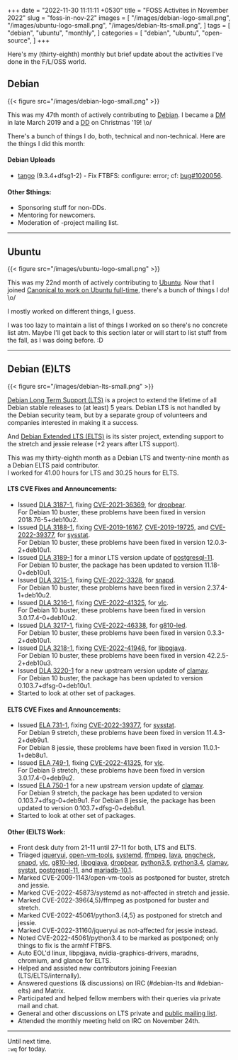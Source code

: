 +++
date = "2022-11-30 11:11:11 +0530"
title = "FOSS Activites in November 2022"
slug = "foss-in-nov-22"
images = [
    "/images/debian-logo-small.png",
    "/images/ubuntu-logo-small.png",
    "/images/debian-lts-small.png",
]
tags = [
    "debian",
    "ubuntu",
    "monthly",
]
categories = [
    "debian",
    "ubuntu",
    "open-source",
]
+++

Here's my (thirty-eighth) monthly but brief update about the activities I've done in the F/L/OSS world.

## Debian
{{< figure src="/images/debian-logo-small.png" >}}

This was my 47th month of actively contributing to [Debian](https://www.debian.org/).
I became a [DM](https://wiki.debian.org/DebianMaintainer) in late March 2019 and a [DD](https://wiki.debian.org/DebianDeveloper) on Christmas '19! \o/

There's a bunch of things I do, both, technical and non-technical. Here are the things I did this month:

#### Debian Uploads

- [tango](https://tracker.debian.org/pkg/tango) (9.3.4+dfsg1-2) - Fix FTBFS: configure: error; cf: [bug#1020056](https://bugs.debian.org/1020056).

#### Other $things:

- Sponsoring stuff for non-DDs.
- Mentoring for newcomers.
- Moderation of -project mailing list.

---

## Ubuntu
{{< figure src="/images/ubuntu-logo-small.png" >}}

This was my 22nd month of actively contributing to [Ubuntu](https://ubuntu.com/about).
Now that I joined [Canonical to work on Ubuntu full-time](https://utkarsh2102.org/posts/hello-canonical/), there's a bunch of things I do! \o/

I mostly worked on different things, I guess.

I was too lazy to maintain a list of things I worked on so there's
no concrete list atm. Maybe I'll get back to this section later or
will start to list stuff from the fall, as I was doing before. :D

---

## Debian (E)LTS
{{< figure src="/images/debian-lts-small.png" >}}

[Debian Long Term Support (LTS)](https://www.freexian.com/en/services/debian-lts.html) is a project to extend the lifetime of all Debian stable releases to (at least) 5 years. Debian LTS is not handled by the Debian security team, but by a separate group of volunteers and companies interested in making it a success.  

And [Debian Extended LTS (ELTS)](https://deb.freexian.com/extended-lts) is its sister project, extending support to the stretch and jessie release (+2 years after LTS support).

This was my thirty-eighth month as a Debian LTS and twenty-nine month as a Debian ELTS paid contributor.  
I worked for 41.00 hours for LTS and 30.25 hours for ELTS.

#### LTS CVE Fixes and Announcements:

- Issued [DLA 3187-1](https://lists.debian.org/debian-lts-announce/2022/11/msg00015.html), fixing [CVE-2021-36369](https://security-tracker.debian.org/tracker/CVE-2021-36369), for [dropbear](https://tracker.debian.org/pkg/dropbear).  
  For Debian 10 buster, these problems have been fixed in version 2018.76-5+deb10u2.
- Issued [DLA 3188-1](https://lists.debian.org/debian-lts-announce/2022/11/msg00014.html), fixing [CVE-2019-16167](https://security-tracker.debian.org/tracker/CVE-2019-16167), [CVE-2019-19725](https://security-tracker.debian.org/tracker/CVE-2019-19725), and [CVE-2022-39377](https://security-tracker.debian.org/tracker/CVE-2022-39377), for [sysstat](https://tracker.debian.org/pkg/sysstat).  
  For Debian 10 buster, these problems have been fixed in version 12.0.3-2+deb10u1.
- Issued [DLA 3189-1](https://lists.debian.org/debian-lts-announce/2022/11/msg00017.html) for a minor LTS version update of [postgresql-11](https://tracker.debian.org/pkg/postgresql-11).  
  For Debian 10 buster, the package has been updated to version 11.18-0+deb10u1.
- Issued [DLA 3215-1](https://lists.debian.org/debian-lts-announce/2022/12/msg00000.html), fixing [CVE-2022-3328](https://security-tracker.debian.org/tracker/CVE-2022-3328), for [snapd](https://tracker.debian.org/pkg/snapd).  
  For Debian 10 buster, these problems have been fixed in version 2.37.4-1+deb10u2.
- Issued [DLA 3216-1](https://lists.debian.org/debian-lts-announce/2022/12/msg00001.html), fixing [CVE-2022-41325](https://security-tracker.debian.org/tracker/CVE-2022-41325), for [vlc](https://tracker.debian.org/pkg/vlc).  
  For Debian 10 buster, these problems have been fixed in version 3.0.17.4-0+deb10u2.
- Issued [DLA 3217-1](https://lists.debian.org/debian-lts-announce/2022/12/msg00002.html), fixing [CVE-2022-46338](https://security-tracker.debian.org/tracker/CVE-2022-46338), for [g810-led](https://tracker.debian.org/pkg/g810-led).  
  For Debian 10 buster, these problems have been fixed in version 0.3.3-2+deb10u1.
- Issued [DLA 3218-1](https://lists.debian.org/debian-lts-announce/2022/12/msg00003.html), fixing [CVE-2022-41946](https://security-tracker.debian.org/tracker/CVE-2022-41946), for [libpgjava](https://tracker.debian.org/pkg/libpgjava).  
  For Debian 10 buster, these problems have been fixed in version 42.2.5-2+deb10u3.
- Issued [DLA 3220-1](https://lists.debian.org/debian-lts-announce/2022/12/msg00005.html) for a new upstream version update of [clamav](https://tracker.debian.org/pkg/clamav).  
  For Debian 10 buster, the package has been updated to version 0.103.7+dfsg-0+deb10u1.
- Started to look at other set of packages.

#### ELTS CVE Fixes and Announcements:

- Issued [ELA 731-1](https://www.freexian.com/lts/extended/updates/ela-731-1-sysstat/), fixing [CVE-2022-39377](https://security-tracker.debian.org/tracker/CVE-2022-39377), for [sysstat](https://tracker.debian.org/pkg/sysstat).  
  For Debian 9 stretch, these problems have been fixed in version 11.4.3-2+deb9u1.  
  For Debian 8 jessie, these problems have been fixed in version 11.0.1-1+deb8u1.
- Issued [ELA 749-1](https://www.freexian.com/lts/extended/updates/ela-749-1-vlc/), fixing [CVE-2022-41325](https://security-tracker.debian.org/tracker/CVE-2022-41325), for [vlc](https://tracker.debian.org/pkg/vlc).  
  For Debian 9 stretch, these problems have been fixed in version 3.0.17.4-0+deb9u2.
- Issued [ELA 750-1](https://www.freexian.com/lts/extended/updates/ela-750-1-clamav/) for a new upstream version update of [clamav](https://tracker.debian.org/pkg/clamav).  
  For Debian 9 stretch, the package has been updated to version 0.103.7+dfsg-0+deb9u1.
  For Debian 8 jessie, the package has been updated to version 0.103.7+dfsg-0+deb8u1.
- Started to look at other set of packages.

#### Other (E)LTS Work:

- Front desk duty from 21-11 until 27-11 for both, LTS and ELTS.
- Triaged [jqueryui](https://tracker.debian.org/pkg/jqueryui),
[open-vm-tools](https://tracker.debian.org/pkg/open-vm-tools),
[systemd](https://tracker.debian.org/pkg/systemd),
[ffmpeg](https://tracker.debian.org/pkg/ffmpeg),
[lava](https://tracker.debian.org/pkg/lava),
[pngcheck](https://tracker.debian.org/pkg/pngcheck),
[snapd](https://tracker.debian.org/pkg/snapd),
[vlc](https://tracker.debian.org/pkg/vlc),
[g810-led](https://tracker.debian.org/pkg/g810-led),
[libpgjava](https://tracker.debian.org/pkg/libpgjava),
[dropbear](https://tracker.debian.org/pkg/dropbear),
[python3.5](https://tracker.debian.org/pkg/python3.5),
[python3.4](https://tracker.debian.org/pkg/python3.4),
[clamav](https://tracker.debian.org/pkg/clamav),
[systat](https://tracker.debian.org/pkg/systat),
[postgresql-11](https://tracker.debian.org/pkg/postgresql-11), and
[mariadb-10.1](https://tracker.debian.org/pkg/mariadb-10.1).
- Marked CVE-2009-1143/open-vm-tools as postponed for buster, stretch and jessie.
- Marked CVE-2022-45873/systemd as not-affected in stretch and jessie.
- Marked CVE-2022-396{4,5}/ffmpeg as postponed for buster and stretch.
- Marked CVE-2022-45061/python3.{4,5} as postponed for stretch and jessie.
- Marked CVE-2022-31160/jqueryui as not-affected for jessie instead.
- Noted CVE-2022-45061/python3.4 to be marked as postponed; only things to fix is the armhf FTBFS.
- Auto EOL'd linux, libpgjava, nvidia-graphics-drivers, maradns, chromium, and glance for ELTS.
- Helped and assisted new contributors joining Freexian (LTS/ELTS/internally).
- Answered questions (& discussions) on IRC (#debian-lts and #debian-elts) and Matrix.
- Participated and helped fellow members with their queries via private mail and chat.
- General and other discussions on LTS private and [public mailing list](https://lists.debian.org/debian-lts/2022/11/threads.html).
- Attended the monthly meeting held on IRC on November 24th.

---

Until next time.  
`:wq` for today.
